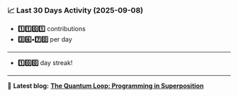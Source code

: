 <!--START_STATS-->
### 📈 Last 30 Days Activity (2025-09-08)  
- **1️⃣1️⃣0️⃣1️⃣** contributions  
- **3️⃣6️⃣•7️⃣0️⃣** per day
---
- **1️⃣0️⃣0️⃣** day streak!
---
📝 **Latest blog:** [**The Quantum Loop: Programming in Superposition**](https://andriak.com/blog/quantum-loop)
<!--END_STATS-->
